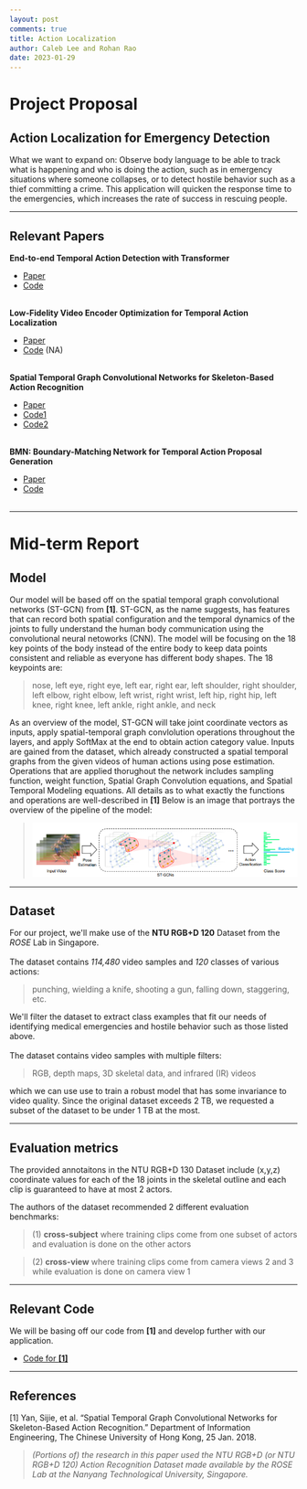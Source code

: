 ```yaml
---
layout: post
comments: true
title: Action Localization 
author: Caleb Lee and Rohan Rao
date: 2023-01-29
---
```

<!--more-->
<!-- {: class="table-of-content"}
* TOC
{:toc} -->

# Project Proposal
## Action Localization for Emergency Detection

What we want to expand on: Observe body language to be able to track what is happening and who is doing the action, such as in emergency situations where someone collapses, or to detect hostile behavior such as a thief committing a crime. This application will quicken the response time to the emergencies, which increases the rate of success in rescuing people.

---

## Relevant Papers
**End-to-end Temporal Action Detection with Transformer**

- [Paper](https://arxiv.org/pdf/2106.10271.pdf)
- [Code](https://github.com/xlliu7/TadTR)
<br><br>

**Low-Fidelity Video Encoder Optimization for Temporal Action Localization**

- [Paper](https://arxiv.org/pdf/2103.15233.pdf)
- [Code](NA) (NA)
<br><br>

**Spatial Temporal Graph Convolutional Networks for Skeleton-Based Action Recognition**
- [Paper](https://arxiv.org/pdf/1801.07455v2.pdf)
- [Code1](https://github.com/yysijie/st-gcn)
- [Code2](https://paperswithcode.com/paper/spatial-temporal-graph-convolutional-networks-1#code)
<br><br>

**BMN: Boundary-Matching Network for Temporal Action Proposal Generation**
- [Paper](https://arxiv.org/abs/1907.09702)
- [Code](https://github.com/JJBOY/BMN-Boundary-Matching-Network)
<br><br>
---

# Mid-term Report

## Model
Our model will be based off on the spatial temporal graph convolutional networks (ST-GCN) from **[1]**. ST-GCN, as the name suggests, has features that can record both spatial configuration and the temporal dynamics of the joints to fully understand the human body communication using the convolutional neural netoworks (CNN). The model will be focusing on the 18 key points of the body instead of the entire body to keep data points consistent and reliable as everyone has different body shapes. The 18 keypoints are:

> nose, left eye, right eye, left ear, right ear, left shoulder, right shoulder, left elbow, right elbow, left wrist, right wrist, left hip, right hip, left knee, right knee, left ankle, right ankle, and neck
>
As an overview of the model, ST-GCN will take joint coordinate vectors as inputs, apply spatial-temporal graph convlolution operations throughout the layers, and apply SoftMax at the end to obtain action category value. Inputs are gained from the dataset, which already constructed a spatial temporal graphs from the given videos of human actions using pose estimation. Operations that are applied thorughout the network includes sampling function, weight function, Spatial Graph Convolution equations, and Spatial Temporal Modeling equations. All details as to what exactly the functions and operations are well-described in **[1]** Below is an image that portrays the overview of the pipeline of the model:

> ![Overview of the pipeline](../assets/images/team22/model-pipeline.png "pipeline")


---

## Dataset

For our project, we'll make use of the **NTU RGB+D 120** Dataset from the *ROSE* Lab in Singapore. 
<br><br>
The dataset contains *114,480* video samples and *120* classes of various actions: 

> punching, wielding a knife, shooting a gun, falling down, staggering, etc.


We'll filter the dataset to extract class examples that fit our needs of identifying medical emergencies and hostile behavior such as those listed above.
<br><br>
The dataset contains video samples with multiple filters:

> RGB, depth maps, 3D skeletal data, and infrared (IR) videos 


which we can use use to train a robust model that has some invariance to video quality. Since the original dataset exceeds 2 TB, we requested a subset of the dataset to be under 1 TB at the most.

---

## Evaluation metrics

The provided annotaitons in the NTU RGB+D 130 Dataset include (x,y,z) coordinate values for each of the 18 joints in the skeletal outline and each clip is guaranteed to have at most 2 actors.

The authors of the dataset recommended 2 different evaluation benchmarks:

> (1) **cross-subject** where training clips come from one subset of actors and evaluation is done on the other actors

> (2) **cross-view** where training clips come from camera views 2 and 3 while evaluation is done on camera view 1


---

## Relevant Code

We will be basing off our code from **[1]** and develop further with our application. 
- [Code for **[1]**](https://github.com/yysijie/st-gcn)
---

## References
[1] Yan, Sijie, et al. “Spatial Temporal Graph Convolutional Networks for Skeleton-Based Action Recognition.” Department of Information Engineering, The Chinese University of Hong Kong, 25 Jan. 2018.

> *(Portions of) the research in this paper used the NTU RGB+D (or NTU RGB+D 120) Action Recognition Dataset made available by the ROSE Lab at the Nanyang Technological University, Singapore.*
